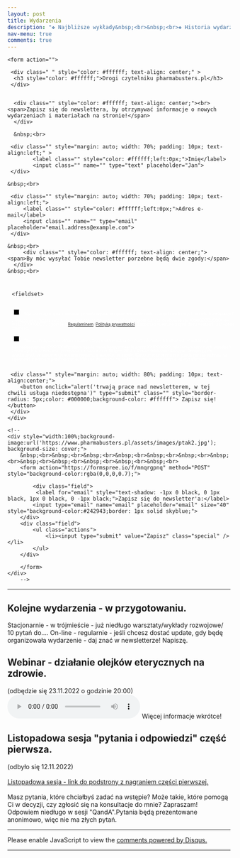 ```yaml
---
layout: post
title: Wydarzenia
description: "❖ Najbliższe wykłady&nbsp;<br>&nbsp;<br>❖ Historia wydarzeń"
nav-menu: true
comments: true
---
```

<style>
	
input[type="checkbox"] { 
  filter: invert(100%) hue-rotate(18deg) brightness(1.7);
}
	
	
</style>
	
<div class="image main">
	
	
	<form action="">

   <div class="">
    <div class="">

     <div class=" " style="color: #ffffff; text-align: center;" >
      <h3 style="color: #ffffff;">Drogi czytelniku pharmabusters.pl</h3>
     </div>


      <div class="" style="color: #ffffff; text-align: center;"><br><span>Zapisz się do newslettera, by otrzymywać informacje o nowych wydarzeniach i materiałach na stronie!</span>
      </div>

      &nbsp;<br>

<div style="widt:100%;">
	
     <div class="" style="margin: auto; width: 70%; padding: 10px; text-align:left;" >
            <label class="" style="color: #ffffff;left:0px;">Imię</label>
            <input class="" name="" type="text" placeholder="Jan">
     </div>
	
	&nbsp;<br>
	
     <div class="" style="margin: auto; width: 70%; padding: 10px; text-align:left;">
	     <label class="" style="color: #ffffff;left:0px;">Adres e-mail</label>
	     <input class="" name="" type="email" placeholder="email.address@example.com">
     </div>
	
</div>
	    
	&nbsp;<br>
	     <div class="" style="color: #ffffff; text-align: center;"><span>By móc wysyłać Tobie newsletter porzebne będą dwie zgody:</span>
      </div>
	&nbsp;<br>
	    
<div style="margin: auto; width: 100%; padding: 10px; text-align:left;">
	
	<fieldset>
  <div style="font-size:27px;">
    <input type="checkbox" id="coding" name="interest" value="coding" style="border: 1px solid pink;"/>
    <label for="coding" style="line-height:9px;"><span style="font-size:9px;color:white;">Wyrażam zgodę na zbieranie, przechowywanie i przetwarzanie moich danych osobowych w celach związanych z usługą newslettera i marketingu bezpośredniego przez administratora danych osobowych tj. XXXXXXXXXXXX, e-mail: XXXXXXXXX, zgodnie z <a href="" target="_blank">Regulaminem</a>, <a href="" target="_blank">Polityką prywatności</a>.&nbsp;Zapoznałam/em się z tymi dokumentami i akceptuję ich treść.</span></label>
  </div>
  <div style="font-size:27px;">
    <input type="checkbox" id="music" name="interest" value="music"/>
    <label for="music" style="line-height:9px;color:white;"><span style="font-size:9px;">Wyrażam zgodę na otrzymywanie drogą elektroniczną (e-mail) informacji handlowych (marketing) pochodzących od XXXXXX Wyrażam zgodę na wykorzystywanie przez XXXXXXXXX telekomunikacyjnych urządzeń końcowych w rozumieniu przepisów ustawy z dnia 16 lipca 2014 r. Prawo telekomunikacyjne. Przyjmuję do wiadomości, że mogę w dowolnym momencie wycofać te zgody. Wycofanie przeze mnie zgody nie ma wpływu na zgodność z prawem przetwarzania, którego dokonano na podstawie mojej zgody przed jej wycofaniem.</span></label>
  </div>
</fieldset>
	    
 </div>

     <div class="" style="margin: auto; width: 80%; padding: 10px; text-align:center;">
        <button onclick="alert('trwają prace nad newsletterem, w tej chwili usługa niedostępna')" type="submit" class="" style="border-radius: 5px;color: #000000;background-color: #ffffff"> Zapisz się! </button>
     </div>
    </div>
   </div>
  </form>
	
	
	
	
	
	
	
	<!--
	<div style="width:100%;background-image:url('https://www.pharmabusters.pl/assets/images/ptak2.jpg'); background-size: cover;">
		&nbsp;<br>&nbsp;<br>&nbsp;<br>&nbsp;<br>&nbsp;<br>&nbsp;<br>&nbsp;<br>&nbsp;<br>&nbsp;<br>&nbsp;<br>&nbsp;<br>&nbsp;<br>
		<form action="https://formspree.io/f/mnqrgpnq" method="POST" style="background-color:rgba(0,0,0,0.7);">
	
    		<div class="field">
	   		 <label for="email" style="text-shadow: -1px 0 black, 0 1px black, 1px 0 black, 0 -1px black;">Zapisz się do newsletter'a:</label>
			<input type="email" name="email" placeholder="email" size="40" style="background-color:#242943;border: 1px solid skyblue;">
		</div>
		<div class="field">
			<ul class="actions">
	  			<li><input type="submit" value="Zapisz" class="special" /></li>
			</ul>
		</div>

		</form>
	</div>
        -->
</div>
	
	
	

<hr class="major">


## Kolejne wydarzenia - w przygotowaniu.
Stacjonarnie  - w trójmieście - już niedługo warsztaty/wykłady rozwojowe/ 10 pytań do....
On-line - regularnie - jeśli chcesz dostać update, gdy będę organizowała wydarzenie - daj znać w newsletterze! Napiszę.
## Webinar - działanie olejków eterycznych na zdrowie.
(odbędzie się 23.11.2022 o godzinie 20:00)
 <audio controls>
  <source src="https://www.pharmabusters.pl/assets/olejki_zapowiedz.mp3" type="audio/mpeg">
  Your browser does not support the audio tag.
</audio> 
Więcej informacje wkrótce! 
## Listopadowa sesja "pytania i odpowiedzi" część pierwsza.
(odbyło się 12.11.2022)<br>&nbsp;<br>
<a href="https://www.pharmabusters.pl/2022/11/12/pytania-i-odpowiedzi-listopad.html">Listopadowa sesja - link do podstrony z nagraniem części pierwszej.</a><br>&nbsp;<br>
Masz pytania, które chciałbyś zadać na wstępie? Może takie, które pomogą Ci w decyzji, czy zgłosić się na konsultacje do mnie? Zapraszam! Odpowiem niedługo w sesji "QandA".Pytania będą prezentowane anonimowo, więc nie ma złych pytań.



<hr class="major" />

<div id="disqus_thread"></div>
<script>
    /**
    *  RECOMMENDED CONFIGURATION VARIABLES: EDIT AND UNCOMMENT THE SECTION BELOW TO INSERT DYNAMIC VALUES FROM YOUR PLATFORM OR CMS.
    *  LEARN WHY DEFINING THESE VARIABLES IS IMPORTANT: https://disqus.com/admin/universalcode/#configuration-variables    */
    /*
    var disqus_config = function () {
    this.page.url = 'https://www.pharmabusters.pl/4_wydarzenia.html';  // Replace PAGE_URL with your page's canonical URL variable
    this.page.identifier = PAGE_IDENTIFIER; // Replace PAGE_IDENTIFIER with your page's unique identifier variable
    };
    */
    (function() { // DON'T EDIT BELOW THIS LINE
    var d = document, s = d.createElement('script');
    s.src = 'https://pharmabusters.disqus.com/embed.js';
    s.setAttribute('data-timestamp', +new Date());
    (d.head || d.body).appendChild(s);
    })();
</script>
<noscript>Please enable JavaScript to view the <a href="https://disqus.com/?ref_noscript">comments powered by Disqus.</a></noscript>
<script id="dsq-count-scr" src="//pharmabusters.disqus.com/count.js" async></script>

<hr class="major" />
